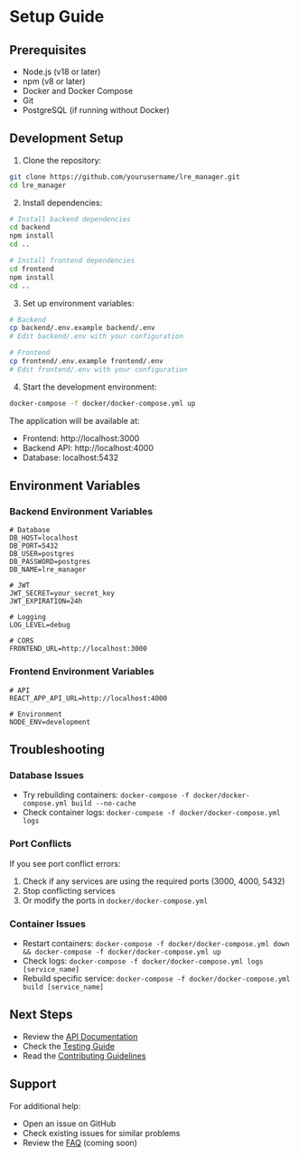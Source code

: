 # Setup Guide

## Prerequisites

- Node.js (v18 or later)
- npm (v8 or later)
- Docker and Docker Compose
- Git
- PostgreSQL (if running without Docker)

## Development Setup

1. Clone the repository:
```bash
git clone https://github.com/yourusername/lre_manager.git
cd lre_manager
```

2. Install dependencies:
```bash
# Install backend dependencies
cd backend
npm install
cd ..

# Install frontend dependencies
cd frontend
npm install
cd ..
```

3. Set up environment variables:
```bash
# Backend
cp backend/.env.example backend/.env
# Edit backend/.env with your configuration

# Frontend
cp frontend/.env.example frontend/.env
# Edit frontend/.env with your configuration
```

4. Start the development environment:
```bash
docker-compose -f docker/docker-compose.yml up
```

The application will be available at:
- Frontend: http://localhost:3000
- Backend API: http://localhost:4000
- Database: localhost:5432

## Environment Variables

### Backend Environment Variables
```env
# Database
DB_HOST=localhost
DB_PORT=5432
DB_USER=postgres
DB_PASSWORD=postgres
DB_NAME=lre_manager

# JWT
JWT_SECRET=your_secret_key
JWT_EXPIRATION=24h

# Logging
LOG_LEVEL=debug

# CORS
FRONTEND_URL=http://localhost:3000
```

### Frontend Environment Variables
```env
# API
REACT_APP_API_URL=http://localhost:4000

# Environment
NODE_ENV=development
```

## Troubleshooting

### Database Issues
- Try rebuilding containers: `docker-compose -f docker/docker-compose.yml build --no-cache`
- Check container logs: `docker-compose -f docker/docker-compose.yml logs`

### Port Conflicts
If you see port conflict errors:
1. Check if any services are using the required ports (3000, 4000, 5432)
2. Stop conflicting services
3. Or modify the ports in `docker/docker-compose.yml`

### Container Issues
- Restart containers: `docker-compose -f docker/docker-compose.yml down && docker-compose -f docker/docker-compose.yml up`
- Check logs: `docker-compose -f docker/docker-compose.yml logs [service_name]`
- Rebuild specific service: `docker-compose -f docker/docker-compose.yml build [service_name]`

## Next Steps

- Review the [API Documentation](API.md)
- Check the [Testing Guide](TESTING.md)
- Read the [Contributing Guidelines](CONTRIBUTING.md)

## Support

For additional help:
- Open an issue on GitHub
- Check existing issues for similar problems
- Review the [FAQ](FAQ.md) (coming soon)
